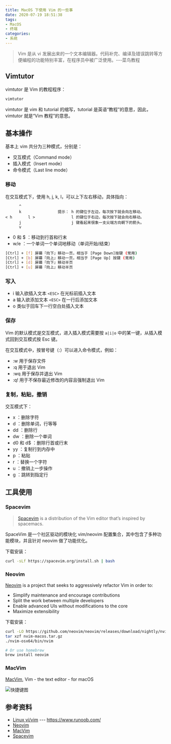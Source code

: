 ```yaml
---
title: MacOS 下使用 Vim 的一些事
date: 2020-07-19 18:51:38
tags:
- MacOS
- 终端
categories:
- 系统
---
```


> Vim 是从 vi 发展出来的一个文本编辑器。代码补完、编译及错误跳转等方便编程的功能特别丰富，在程序员中被广泛使用。---菜鸟教程

<!--more-->

## Vimtutor

vimtutor 是 Vim 的教程程序：

```sh
vimtutor
```

vimtutor 是 vim 和 tutorial 的缩写，tutorial 是英语“教程”的意思，因此，vimtutor 就是“Vim 教程”的意思。

## 基本操作

基本上 vim 共分为三种模式，分别是：

- 交互模式（Command mode）
- 插入模式（Insert mode）
- 命令模式（Last line mode）

### 移动

在交互模式下，使用 h, j, k, l，可以上下左右移动，具体指向：

```text
      ^
      k                提示： h 的键位于左边，每次按下就会向左移动。
< h       l >                l 的键位于右边，每次按下就会向右移动。
      j                      j 键看起来很象一支尖端方向朝下的箭头。
      v
```

- 0 和 $ ：移动到行首和行末
- w/e ：一个单词一个单词地移动（单词开始/结束）

```sh
[Ctrl] + [f] 屏幕『向下』移动一页，相当于 [Page Down]按键 (常用)
[Ctrl] + [b] 屏幕『向上』移动一页，相当于 [Page Up] 按键 (常用)
[Ctrl] + [d] 屏幕『向下』移动半页
[Ctrl] + [u] 屏幕『向上』移动半页
```

### 写入

- i 输入欲插入文本 `<ESC>` 在光标前插入文本
- a 输入欲添加文本 `<ESC>` 在一行后添加文本
- o 类似于回车下一行空白处插入文本

### 保存

Vim 的默认模式是交互模式，进入插入模式需要按 `a|i|o` 中的某一键，从插入模式回到交互模式按 Esc 键。

在交互模式中，按冒号键（:）可以进入命令模式，例如：

- :w 用于保存文件
- :q 用于退出 Vim
- :wq 用于保存并退出 Vim
- :q! 用于不保存最近修改的内容且强制退出 Vim

### 复制，粘贴，撤销

交互模式下：

- x ：删除字符
- d ：删除单词，行等等
- dd ：删除行
- dw ：删除一个单词
- d0 和 d$ ：删除行首或行末
- yy ：复制行到内存中
- p ：粘贴
- r ：替换一个字符
- u ：撤销上一步操作
- g ：跳转到指定行

## 工具使用

### Spacevim

> [Spacevim](https://spacevim.org/) is a distribution of the Vim editor that’s inspired by spacemacs.

SpaceVim 是一个社区驱动的模块化 vim/neovim 配置集合，其中包含了多种功能模块，并且针对 neovim 做了功能优化。

下载安装：

```sh
curl -sLf https://spacevim.org/install.sh | bash
```

### Neovim

[Neovim](https://github.com/neovim/neovim) is a project that seeks to aggressively refactor Vim in order to:

- Simplify maintenance and encourage contributions
- Split the work between multiple developers
- Enable advanced UIs without modifications to the core
- Maximize extensibility

下载安装：

```sh
curl -LO https://github.com/neovim/neovim/releases/download/nightly/nvim-macos.tar.gz
tar xzf nvim-macos.tar.gz
./nvim-osx64/bin/nvim

# Or use homebrew
brew install neovim
```

### MacVim

[MacVim](https://github.com/macvim-dev/macvim), Vim - the text editor - for macOS

![快捷键图](https://www.runoob.com/wp-content/uploads/2015/10/vi-vim-cheat-sheet-sch1.gif)

## 参考资料

- [Linux vi/vim](https://www.runoob.com/linux/linux-vim.html) --- https://www.runoob.com/
- [Neovim](https://github.com/neovim/neovim)
- [MacVim](https://github.com/macvim-dev/macvim)
- [Spacevim](https://spacevim.org/)
